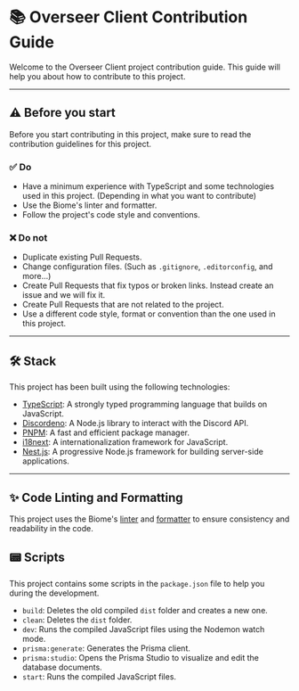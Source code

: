 # 📚 Overseer Client Contribution Guide

Welcome to the Overseer Client project contribution guide. This guide will help you about how to contribute to this project.

---

## ⚠️ Before you start

Before you start contributing in this project, make sure to read the contribution guidelines for this project.

### ✅ Do

- Have a minimum experience with TypeScript and some technologies used in this project. (Depending in what you want to contribute)
- Use the Biome's linter and formatter.
- Follow the project's code style and conventions.

### ❌ Do not

- Duplicate existing Pull Requests.
- Change configuration files. (Such as `.gitignore`, `.editorconfig`, and more...)
- Create Pull Requests that fix typos or broken links. Instead create an issue and we will fix it.
- Create Pull Requests that are not related to the project.
- Use a different code style, format or convention than the one used in this project.

---

## 🛠️ Stack

This project has been built using the following technologies:

- [TypeScript][TypeScriptWebsite]: A strongly typed programming language that builds on JavaScript.
- [Discordeno][DiscordenoWebsite]: A Node.js library to interact with the Discord API.
- [PNPM][PNPMWebsite]: A fast and efficient package manager.
- [i18next][i18nextWebsite]: A internationalization framework for JavaScript.
- [Nest.js][NestJsWebsite]: A progressive Node.js framework for building server-side applications.

---

## ✨ Code Linting and Formatting

This project uses the Biome's [linter][BiomeLinterWebsite] and [formatter][BiomeFormatterWebsite] to ensure consistency and readability in the code.

## 📟 Scripts

This project contains some scripts in the `package.json` file to help you during the development.

- `build`: Deletes the old compiled `dist` folder and creates a new one.
- `clean`: Deletes the `dist` folder.
- `dev`: Runs the compiled JavaScript files using the Nodemon watch mode.
- `prisma:generate`: Generates the Prisma client.
- `prisma:studio`: Opens the Prisma Studio to visualize and edit the database documents.
- `start`: Runs the compiled JavaScript files.

[BiomeFormatterWebsite]: https://biomejs.dev/formatter/
[BiomeLinterWebsite]: https://biomejs.dev/linter/
[DiscordenoWebsite]: https://discordeno.js.org/
[NestJsWebsite]: https://nestjs.com/
[PNPMWebsite]: https://pnpm.io/
[TypeScriptWebsite]: https://www.typescriptlang.org/
[i18nextWebsite]: https://www.i18next.com/
